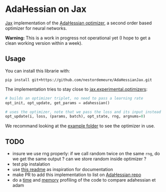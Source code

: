 # AdaHessian on Jax

[Jax](https://github.com/google/jax) implementation of the [AdaHessian optimizer](https://github.com/amirgholami/adahessian), a second order based optimizer for neural networks.

**Warning:** This is a work in progress not operational yet (I hope to get a clean working version within a week).

## Usage

You can install this librarie with:

```
pip install git+https://github.com/nestordemeure/AdaHessianJax.git
```

The implementation tries to stay close to [jax.experimental.optimizers](https://jax.readthedocs.io/en/latest/jax.experimental.optimizers.html):

```python
# builds an optimizer triplet, no need to pass a learning rate
opt_init, opt_update, get_params = adahessian()

# uses the optimizer, note that we pass the loss and its input instead of the gradient
opt_update(i, loss, (params, batch), opt_state, rng, argnums=0)
```

We recommand looking at the [example folder](https://github.com/nestordemeure/AdaHessianJax/tree/main/examples) to see the optimizer in use.

## TODO

- insure we use rng properly: if we call random twice on the same `rng`, do we get the same output ? can we store random inside optimizer ?
- test pip instalation
- use [this readme](https://github.com/davda54/ada-hessian) as inspiration for documentation
- make PR to add this implementation to list on [AdaHessian repo](https://github.com/amirgholami/adahessian)
- do a [time](https://jax.readthedocs.io/en/latest/profiling.html) and [memory](https://jax.readthedocs.io/en/latest/device_memory_profiling.html) profiling of the code to compare adahessian et adam
